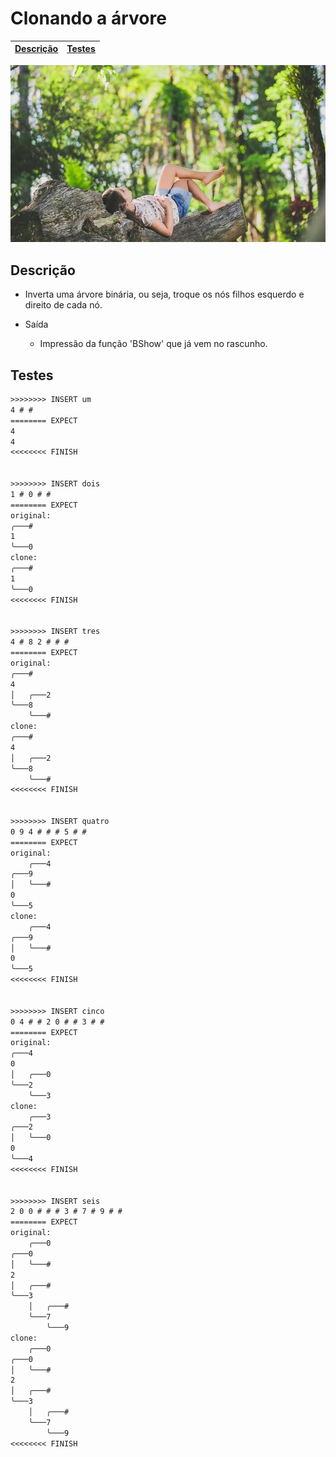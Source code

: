 # Clonando a árvore

<!-- toch -->
[Descrição](#descrição) | [Testes](#testes)
-- | --
<!-- toch -->

![_](cover.jpg)

## Descrição

- Inverta uma árvore binária, ou seja, troque os nós filhos esquerdo e direito de cada nó.

- Saída
  - Impressão da função 'BShow' que já vem no rascunho.

## Testes

```txt
>>>>>>>> INSERT um
4 # # 
======== EXPECT
4
4
<<<<<<<< FINISH


>>>>>>>> INSERT dois
1 # 0 # # 
======== EXPECT
original:
╭───#
1
╰───0
clone:
╭───#
1
╰───0
<<<<<<<< FINISH


>>>>>>>> INSERT tres
4 # 8 2 # # # 
======== EXPECT
original:
╭───#
4
│   ╭───2
╰───8
    ╰───#
clone:
╭───#
4
│   ╭───2
╰───8
    ╰───#
<<<<<<<< FINISH


>>>>>>>> INSERT quatro
0 9 4 # # # 5 # # 
======== EXPECT
original:
    ╭───4
╭───9
│   ╰───#
0
╰───5
clone:
    ╭───4
╭───9
│   ╰───#
0
╰───5
<<<<<<<< FINISH


>>>>>>>> INSERT cinco
0 4 # # 2 0 # # 3 # # 
======== EXPECT
original:
╭───4
0
│   ╭───0
╰───2
    ╰───3
clone:
    ╭───3
╭───2
│   ╰───0
0
╰───4
<<<<<<<< FINISH


>>>>>>>> INSERT seis
2 0 0 # # # 3 # 7 # 9 # # 
======== EXPECT
original:
    ╭───0
╭───0
│   ╰───#
2
│   ╭───#
╰───3
    │   ╭───#
    ╰───7
        ╰───9
clone:
    ╭───0
╭───0
│   ╰───#
2
│   ╭───#
╰───3
    │   ╭───#
    ╰───7
        ╰───9
<<<<<<<< FINISH

```
